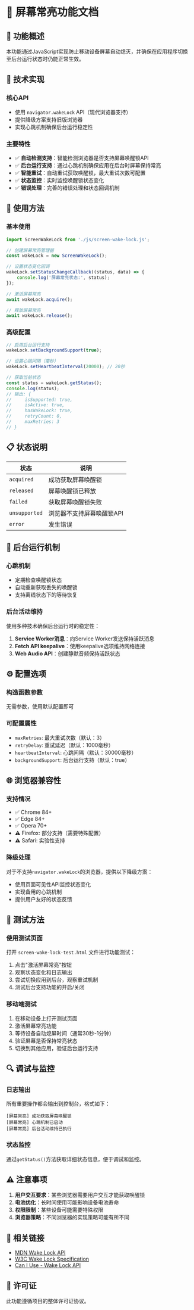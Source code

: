# 🌟 屏幕常亮功能文档

## 📱 功能概述

本功能通过JavaScript实现防止移动设备屏幕自动熄灭，并确保在应用程序切换至后台运行状态时仍能正常生效。

## 🔧 技术实现

### 核心API
- 使用 `navigator.wakeLock` API（现代浏览器支持）
- 提供降级方案支持旧版浏览器
- 实现心跳机制确保后台运行稳定性

### 主要特性
- ✅ **自动检测支持**：智能检测浏览器是否支持屏幕唤醒锁API
- ✅ **后台运行支持**：通过心跳机制确保应用在后台时屏幕保持常亮
- ✅ **智能重试**：自动重试获取唤醒锁，最大重试次数可配置
- ✅ **状态监控**：实时监控唤醒锁状态变化
- ✅ **错误处理**：完善的错误处理和状态回调机制

## 🚀 使用方法

### 基本使用

```javascript
import ScreenWakeLock from './js/screen-wake-lock.js';

// 创建屏幕常亮管理器
const wakeLock = new ScreenWakeLock();

// 设置状态变化回调
wakeLock.setStatusChangeCallback((status, data) => {
    console.log('屏幕常亮状态:', status);
});

// 激活屏幕常亮
await wakeLock.acquire();

// 释放屏幕常亮
await wakeLock.release();
```

### 高级配置

```javascript
// 启用后台运行支持
wakeLock.setBackgroundSupport(true);

// 设置心跳间隔（毫秒）
wakeLock.setHeartbeatInterval(20000); // 20秒

// 获取当前状态
const status = wakeLock.getStatus();
console.log(status);
// 输出: {
//     isSupported: true,
//     isActive: true,
//     hasWakeLock: true,
//     retryCount: 0,
//     maxRetries: 3
// }
```

## 📋 状态说明

| 状态 | 说明 |
|------|------|
| `acquired` | 成功获取屏幕唤醒锁 |
| `released` | 屏幕唤醒锁已释放 |
| `failed` | 获取屏幕唤醒锁失败 |
| `unsupported` | 浏览器不支持屏幕唤醒锁API |
| `error` | 发生错误 |

## 🔄 后台运行机制

### 心跳机制
- 定期检查唤醒锁状态
- 自动重新获取丢失的唤醒锁
- 支持离线状态下的等待恢复

### 后台活动维持
使用多种技术确保后台运行时的稳定性：
1. **Service Worker消息**：向Service Worker发送保持活跃消息
2. **Fetch API keepalive**：使用keepalive选项维持网络连接
3. **Web Audio API**：创建静默音频保持活跃状态

## ⚙️ 配置选项

### 构造函数参数
无需参数，使用默认配置即可

### 可配置属性
- `maxRetries`: 最大重试次数（默认：3）
- `retryDelay`: 重试延迟（默认：1000毫秒）
- `heartbeatInterval`: 心跳间隔（默认：30000毫秒）
- `backgroundSupport`: 后台运行支持（默认：true）

## 🌐 浏览器兼容性

### 支持情况
- ✅ Chrome 84+
- ✅ Edge 84+
- ✅ Opera 70+
- ⚠️ Firefox: 部分支持（需要特殊配置）
- ⚠️ Safari: 实验性支持

### 降级处理
对于不支持`navigator.wakeLock`的浏览器，提供以下降级方案：
- 使用页面可见性API监控状态变化
- 实现备用的心跳机制
- 提供用户友好的状态反馈

## 🧪 测试方法

### 使用测试页面
打开 `screen-wake-lock-test.html` 文件进行功能测试：

1. 点击"激活屏幕常亮"按钮
2. 观察状态变化和日志输出
3. 尝试切换应用到后台，观察重试机制
4. 测试后台支持功能的开启/关闭

### 移动端测试
1. 在移动设备上打开测试页面
2. 激活屏幕常亮功能
3. 等待设备自动熄屏时间（通常30秒-1分钟）
4. 验证屏幕是否保持常亮状态
5. 切换到其他应用，验证后台运行支持

## 🔍 调试与监控

### 日志输出
所有重要操作都会输出到控制台，格式如下：
```
[屏幕常亮] 成功获取屏幕唤醒锁
[屏幕常亮] 心跳机制已启动
[屏幕常亮] 后台活动维持已执行
```

### 状态监控
通过`getStatus()`方法获取详细状态信息，便于调试和监控。

## ⚠️ 注意事项

1. **用户交互要求**：某些浏览器需要用户交互才能获取唤醒锁
2. **电池优化**：长时间使用可能影响设备电池寿命
3. **权限限制**：某些设备可能需要特殊权限
4. **浏览器策略**：不同浏览器的实现策略可能有所不同

## 🔗 相关链接

- [MDN Wake Lock API](https://developer.mozilla.org/en-US/docs/Web/API/Wake_Lock_API)
- [W3C Wake Lock Specification](https://www.w3.org/TR/wake-lock/)
- [Can I Use - Wake Lock API](https://caniuse.com/wake-lock)

## 📄 许可证

此功能遵循项目的整体许可证协议。